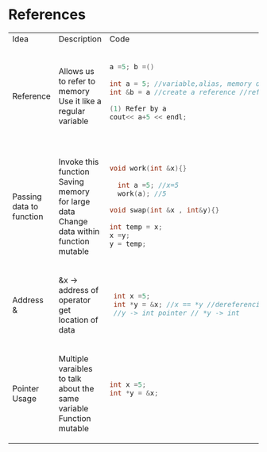 # References

<table>
<tr>
<div >
<td> Idea </td> <td> Description </td> <td> Code </td>
</div>
</tr>

<tr>
<td> Reference </td>
<td>

Allows us to refer to memory <br>
Use it like a regular variable
  
</td>
  
<td>
  
```cpp

a =5; b =()
  
int a = 5; //variable,alias, memory data
int &b = a //create a reference //refer to a variable

(1) Refer by a
cout<< a+5 << endl;

  
  ```
  
</td>
  
</tr>
<tr>
<td> Passing data to function </td>
<td>

Invoke this function<br>
Saving memory for large data<br>
Change data within function mutable

</td>
  
<td>
  
```cpp
void work(int &x){}
  
  int a =5; //x=5
  work(a); //5
```
```cpp
void swap(int &x , int&y){}
  
int temp = x;
x =y;
y = temp;
```
  
</td>
  
</td>
</tr>
<tr>
  
  
<td> Address & </td>
<td>

&x -> address of operator <br>
get location of data

</td>  
  
<td>
  
```cpp
 int x =5;
 int *y = &x; //x == *y //dereferencing 
 //y -> int pointer // *y -> int
```

</td>
  
</td>
</tr>
<tr>
<td> Pointer Usage </td>
<td>

Multiple varaibles to talk about the same variable
Function mutable

</td>  
  
 <td>
  
```cpp
int x =5;
int *y = &x;
 
  ```
  
</td>
  
</tr>
</table>
  

